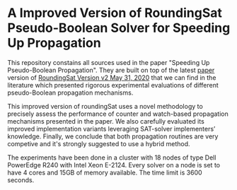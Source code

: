 
A Improved Version of RoundingSat Pseudo-Boolean Solver for Speeding Up Propagation
===============================================================================

This repository constains all sources used in the paper "Speeding Up Pseudo-Boolean Propagation". They are built on top of the latest [paper](https://dblp.org/rec/conf/cp/Devriendt20.html) version of [RoundingSat Version v2 May 31, 2020](https://zenodo.org/records/3952444) that we can find in the literature which presented rigorous experimental evaluations of different pseudo-Boolean propagation mechanisms.

This improved version of roundingSat uses a novel methodology to precisely assess the performance of counter and watch-based propagation mechanisms presented in the paper. We also carefully evaluated its improved implementation variants leveraging SAT-solver implementers’ knowledge. Finally, we conclude that both propagation routines are very competive and it's strongly suggested to use a hybrid method.

The experiments have been done in a cluster with 18 nodes of type Dell PowerEdge R240 with Intel Xeon E-2124. Every solver on a node is set to have 4 cores and 15GB of memory available. The time limit is 3600 seconds.




